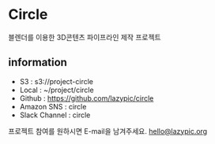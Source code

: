 # Circle
블렌더를 이용한 3D콘텐츠 파이프라인 제작 프로젝트

## information
- S3 : s3://project-circle
- Local : ~/project/circle
- Github : https://github.com/lazypic/circle
- Amazon SNS : circle
- Slack Channel : circle

프로젝트 참여를 원하시면 E-mail을 남겨주세요. hello@lazypic.org
